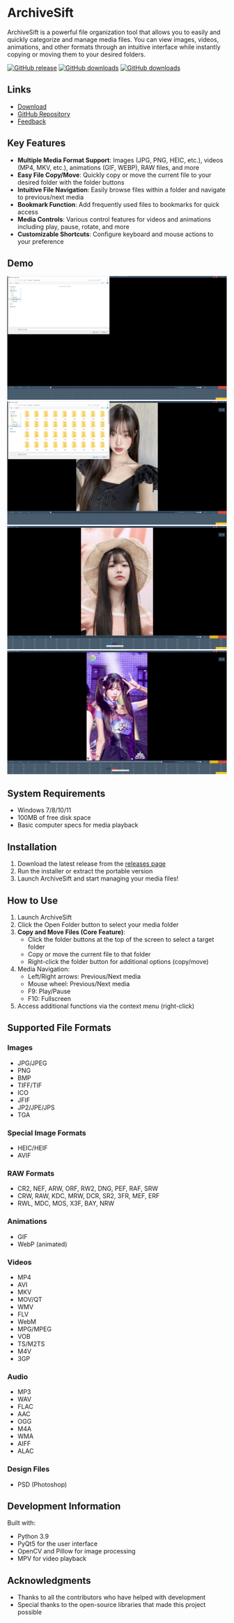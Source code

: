 # ArchiveSift

ArchiveSift is a powerful file organization tool that allows you to easily and quickly categorize and manage media files. You can view images, videos, animations, and other formats through an intuitive interface while instantly copying or moving them to your desired folders.

[![GitHub release](https://img.shields.io/github/release/htpaak/ArchiveSift.svg?logo=github)](https://github.com/htpaak/ArchiveSift/releases/latest)
[![GitHub downloads](https://img.shields.io/github/downloads/htpaak/ArchiveSift/latest/total.svg?logo=github)](https://github.com/htpaak/ArchiveSift/releases/latest)
[![GitHub downloads](https://img.shields.io/github/downloads/htpaak/ArchiveSift/total.svg?logo=github)](https://github.com/htpaak/ArchiveSift/releases)

## Links

- [Download](https://github.com/htpaak/ArchiveSift/releases/latest)
- [GitHub Repository](https://github.com/htpaak/ArchiveSift)
- [Feedback](https://github.com/htpaak/ArchiveSift/discussions)

## Key Features

- **Multiple Media Format Support**: Images (JPG, PNG, HEIC, etc.), videos (MP4, MKV, etc.), animations (GIF, WEBP), RAW files, and more
- **Easy File Copy/Move**: Quickly copy or move the current file to your desired folder with the folder buttons
- **Intuitive File Navigation**: Easily browse files within a folder and navigate to previous/next media
- **Bookmark Function**: Add frequently used files to bookmarks for quick access
- **Media Controls**: Various control features for videos and animations including play, pause, rotate, and more
- **Customizable Shortcuts**: Configure keyboard and mouse actions to your preference

## Demo

![ArchiveSift Basic Screen](assets/Demo_1.png)
![ArchiveSift Interface](assets/Demo_2.png)
![ArchiveSift Video Player](assets/Demo_3.png)
![ArchiveSift File Browser](assets/Demo_4.png)

## System Requirements

- Windows 7/8/10/11
- 100MB of free disk space
- Basic computer specs for media playback

## Installation

1. Download the latest release from the [releases page](https://github.com/htpaak/ArchiveSift/releases/latest)
2. Run the installer or extract the portable version
3. Launch ArchiveSift and start managing your media files!

## How to Use

1. Launch ArchiveSift
2. Click the Open Folder button to select your media folder
3. **Copy and Move Files (Core Feature)**:
   - Click the folder buttons at the top of the screen to select a target folder
   - Copy or move the current file to that folder
   - Right-click the folder button for additional options (copy/move)
4. Media Navigation:
   - Left/Right arrows: Previous/Next media
   - Mouse wheel: Previous/Next media
   - F9: Play/Pause
   - F10: Fullscreen
5. Access additional functions via the context menu (right-click)

## Supported File Formats

### Images

- JPG/JPEG
- PNG
- BMP
- TIFF/TIF
- ICO
- JFIF
- JP2/JPE/JPS
- TGA

### Special Image Formats

- HEIC/HEIF
- AVIF

### RAW Formats

- CR2, NEF, ARW, ORF, RW2, DNG, PEF, RAF, SRW
- CRW, RAW, KDC, MRW, DCR, SR2, 3FR, MEF, ERF
- RWL, MDC, MOS, X3F, BAY, NRW

### Animations

- GIF
- WebP (animated)

### Videos

- MP4
- AVI
- MKV
- MOV/QT
- WMV
- FLV
- WebM
- MPG/MPEG
- VOB
- TS/M2TS
- M4V
- 3GP

### Audio

- MP3
- WAV
- FLAC
- AAC
- OGG
- M4A
- WMA
- AIFF
- ALAC

### Design Files

- PSD (Photoshop)

## Development Information

Built with:
- Python 3.9
- PyQt5 for the user interface
- OpenCV and Pillow for image processing
- MPV for video playback

## Acknowledgments

- Thanks to all the contributors who have helped with development
- Special thanks to the open-source libraries that made this project possible
